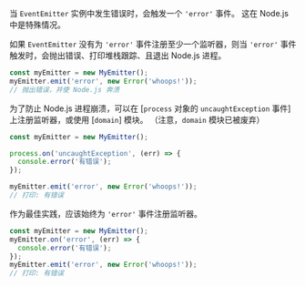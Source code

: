 
当 `EventEmitter` 实例中发生错误时，会触发一个 `'error'` 事件。
这在 Node.js 中是特殊情况。

如果 `EventEmitter` 没有为 `'error'` 事件注册至少一个监听器，则当 `'error'` 事件触发时，会抛出错误、打印堆栈跟踪、且退出 Node.js 进程。

```js
const myEmitter = new MyEmitter();
myEmitter.emit('error', new Error('whoops!'));
// 抛出错误，并使 Node.js 奔溃
```

为了防止 Node.js 进程崩溃，可以在 [`process` 对象的 `uncaughtException` 事件]上注册监听器，或使用 [`domain`] 模块。
（注意，`domain` 模块已被废弃）

```js
const myEmitter = new MyEmitter();

process.on('uncaughtException', (err) => {
  console.error('有错误');
});

myEmitter.emit('error', new Error('whoops!'));
// 打印: 有错误
```

作为最佳实践，应该始终为 `'error'` 事件注册监听器。

```js
const myEmitter = new MyEmitter();
myEmitter.on('error', (err) => {
  console.error('有错误');
});
myEmitter.emit('error', new Error('whoops!'));
// 打印: 有错误
```

